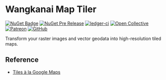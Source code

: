 # Wangkanai Map Tiler

[![NuGet Badge](https://buildstats.info/nuget/wangkanai.tiler)](https://www.nuget.org/packages/wangkanai.tiler)
[![NuGet Pre Release](https://buildstats.info/nuget/wangkanai.tiler?includePreReleases=true)](https://www.nuget.org/packages/wangkanai.tiler)
[![ledger-ci](https://github.com/wangkanai/tiler/actions/workflows/dotnet.yml/badge.svg)](https://github.com/wangkanai/tiler/actions/workflows/dotnet.yml)
[![Open Collective](https://img.shields.io/badge/open%20collective-support%20me-3385FF.svg)](https://opencollective.com/wangkanai)
[![Patreon](https://img.shields.io/badge/patreon-support%20me-d9643a.svg)](https://www.patreon.com/wangkanai)
[![GitHub](https://img.shields.io/github/license/wangkanai/tiler)](https://github.com/wangkanai/tiler/blob/main/LICENSE)

Transform your raster images and vector geodata into high-resolution tiled maps.

## Reference

- [Tiles à la Google Maps](https://docs.maptiler.com/google-maps-coordinates-tile-bounds-projection/)
